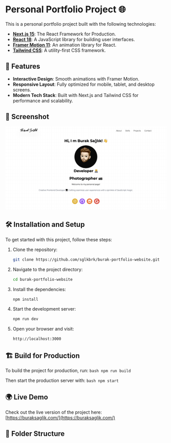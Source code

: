 # Personal Portfolio Project 🌐

This is a personal portfolio project built with the following technologies:

- **[Next.js 15](https://nextjs.org/)**: The React Framework for Production.
- **[React 18](https://reactjs.org/)**: A JavaScript library for building user interfaces.
- **[Framer Motion 11](https://www.framer.com/motion/)**: An animation library for React.
- **[Tailwind CSS](https://tailwindcss.com/)**: A utility-first CSS framework.

## 🚀 Features

- **Interactive Design**: Smooth animations with Framer Motion.
- **Responsive Layout**: Fully optimized for mobile, tablet, and desktop screens.
- **Modern Tech Stack**: Built with Next.js and Tailwind CSS for performance and scalability.

## 📸 Screenshot

![Project Screenshot](./screenshot.png)

## 🛠 Installation and Setup

To get started with this project, follow these steps:

1. Clone the repository:

   ```bash
   git clone https://github.com/sglkbrk/burak-portfolio-website.git
   ```

2. Navigate to the project directory:

   ```bash
   cd burak-portfolio-website
   ```

3. Install the dependencies:

   ```bash
   npm install
   ```

4. Start the development server:

   ```bash
   npm run dev
   ```

5. Open your browser and visit:
   ```bash
   http://localhost:3000
   ```

## 🏗 Build for Production

To build the project for production, run:
`bash
    npm run build
    `

Then start the production server with:
`bash
    npm start
    `

## 🌍 Live Demo

Check out the live version of the project here:  
[https://buraksaglik.com/](https://buraksaglik.com/)

## 📂 Folder Structure
